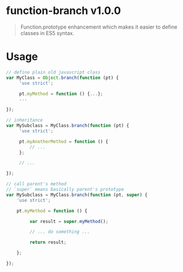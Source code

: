 # function-branch v1.0.0

> Function.prototype enhancement which makes it easier to define classes in ES5 syntax.

# Usage

```js
// define plain old javascript class
var MyClass = Object.branch(function (pt) {
     'use strict';

     pt.myMethod = function () {...};
     ...

});
```


```js
// inheritance
var MySubclass = MyClass.branch(function (pt) {
     'use strict';

     pt.myAnotherMethod = function () {
         // ...
     };

     // ...

});
```


```js
// call parent's method
// `super` means basically parent's prototype
var MySubclass = MyClass.branch(function (pt, super) {
    'use strict';

    pt.myMethod = function () {

         var result = super.myMethod();

         // ... do something ...

         return result;

    };

});
```
